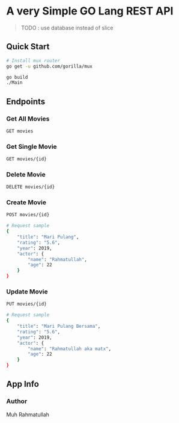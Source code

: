 # A very Simple GO Lang REST API

> TODO : use database instead of slice

## Quick Start


``` bash
# Install mux router
go get -u github.com/gorilla/mux
```

``` bash
go build
./Main
```

## Endpoints

### Get All Movies
``` bash
GET movies
```
### Get Single Movie

``` bash
GET movies/{id}
```

### Delete Movie

``` bash
DELETE movies/{id}
```

### Create Movie

``` bash
POST movies/{id}

# Request sample
{
	"title": "Mari Pulang",
	"rating": "5.6",
	"year": 2019,
	"actor": {
		"name": "Rahmatullah",
		"age": 22
	}
}
```

### Update Movie

``` bash
PUT movies/{id}

# Request sample
{
	"title": "Mari Pulang Bersama",
	"rating": "5.6",
	"year": 2019,
	"actor": {
		"name": "Rahmatullah aka matx",
		"age": 22
	}
}

```

## App Info

### Author

Muh Rahmatullah
